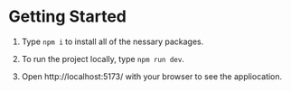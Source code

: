 # Getting Started
1. Type `npm i` to install all of the nessary packages.
   
2. To run the project locally, type `npm run dev`.
   
3. Open http://localhost:5173/ with your browser to see the appliocation.
